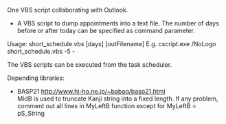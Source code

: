 One VBS script collaborating with Outlook.
- A VBS script to dump appointments into a text file. The number of days before or after today can be specified as command parameter.

Usage: short_schedule.vbs [days] [outFilename]
  E.g.    cscript.exe /NoLogo short_schedule.vbs -5 -

The VBS scripts can be executed from the task scheduler.

Depending libraries:
- BASP21 http://www.hi-ho.ne.jp/~babaq/basp21.html <br>
  MidB is used to truncate Kanji string into a fixed length.
  If any problem, comment out all lines in MyLeftB function except for
     MyLeftB = pS_String
